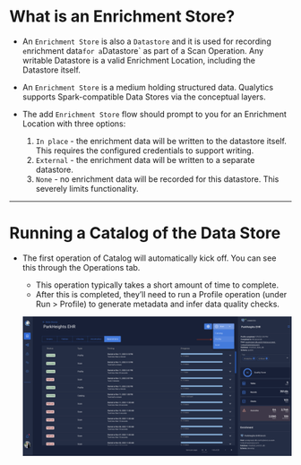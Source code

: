 # What is an Enrichment Store?

* An `Enrichment Store` is also a `Datastore` and it is used for recording `e`nrichment data` for a `Datastore` as part of a Scan Operation. Any writable Datastore is a valid Enrichment Location, including the Datastore itself.

*  An `Enrichment Store` is a medium holding structured data. Qualytics supports Spark-compatible Data Stores via the conceptual layers.

* The add `Enrichment Store` flow should prompt to you for an Enrichment Location with three options:

    1. `In place` - the enrichment data will be written to the datastore itself. This requires the configured credentials to support writing.
    2. `External` - the enrichment data will be written to a separate datastore. 
    3. `None` - no enrichment data will be recorded for this datastore. This severely limits functionality.

---




# Running a Catalog of the Data Store
* The first operation of Catalog will automatically kick off. You can see this through the Operations tab. 
    * This operation typically takes a short amount of time to complete. 
    * After this is completed, they’ll need to run a Profile operation (under Run > Profile) to generate metadata and infer data quality checks. 

    ![Screenshot](../assets/datastores/what-is/running-profile.png)
